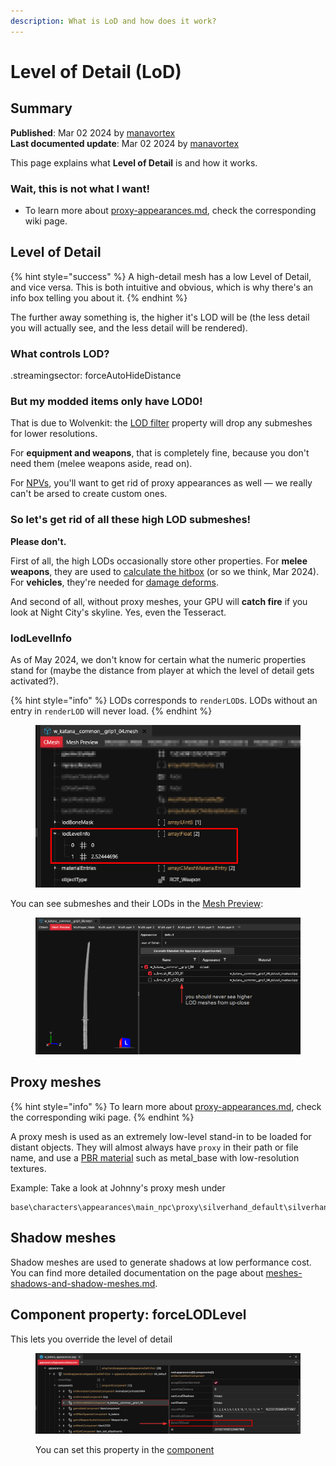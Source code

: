 ```yaml
---
description: What is LoD and how does it work?
---
```


# Level of Detail (LoD)

## Summary

**Published**: Mar 02 2024 by [manavortex](https://app.gitbook.com/u/NfZBoxGegfUqB33J9HXuCs6PVaC3 "mention")\
**Last documented update**: Mar 02 2024 by [manavortex](https://app.gitbook.com/u/NfZBoxGegfUqB33J9HXuCs6PVaC3 "mention")

This page explains what **Level of Detail** is and how it works.

### Wait, this is not what I want!

* To learn more about [proxy-appearances.md](appearance-.app-files/proxy-appearances.md "mention"), check the corresponding wiki page.

## Level of Detail

{% hint style="success" %}
A high-detail mesh has a low Level of Detail, and vice versa. This is both intuitive and obvious, which is why there's an info box telling you about it.
{% endhint %}

The further away something is, the higher it's LOD will be (the less detail you will actually see, and the less detail will be rendered).&#x20;

### What controls LOD?

.streamingsector: forceAutoHideDistance



### But my modded items only have LOD0!

That is due to Wolvenkit: the [LOD filter](https://app.gitbook.com/s/-MP\_ozZVx2gRZUPXkd4r/wolvenkit-app/usage/import-export/models#lod-filter) property will drop any submeshes for lower resolutions.&#x20;

For **equipment and weapons**, that is completely fine, because you don't need them (melee weapons aside, read on).

For [NPVs](../../modding-guides/npcs/npv-v-as-custom-npc/), you'll want to get rid of proxy appearances as well — we really can't be arsed to create custom ones.

### So let's get rid of all these high LOD submeshes!

**Please don't.**&#x20;

First of all, the high LODs occasionally store other properties. For **melee weapons**, they are used to [calculate the hitbox](../../modding-guides/items-equipment/adding-new-items/weapons/#editing-weapon-meshes) (or so we think, Mar 2024). For **vehicles**, they're needed for [damage deforms](../../modding-guides/vehicles/boe6s-guide-new-car-from-a-to-z/3d-body-modeling-import-export-meshes.md#add-the-proxy-mesh-to-the-project).

And second of all, without proxy meshes, your GPU will **catch fire** if you look at Night City's skyline. Yes, even the Tesseract.

### lodLevelInfo

As of May 2024, we don't know for certain what the numeric properties stand for (maybe the distance from player at which the level of detail gets activated?).&#x20;

{% hint style="info" %}
LODs corresponds to `renderLOD`s. LODs without an entry in `renderLOD` will never load.
{% endhint %}

<figure><img src="../../.gitbook/assets/lod_level_mesh_definition.png" alt=""><figcaption></figcaption></figure>

You can see submeshes and their LODs in the [Mesh Preview](https://app.gitbook.com/s/-MP\_ozZVx2gRZUPXkd4r/wolvenkit-app/editor/file-editor/preview#mesh-preview):

<figure><img src="../../.gitbook/assets/meshes_preview_LOD.png" alt=""><figcaption></figcaption></figure>

## Proxy meshes

{% hint style="info" %}
To learn more about [proxy-appearances.md](appearance-.app-files/proxy-appearances.md "mention"), check the corresponding wiki page.
{% endhint %}

A proxy mesh is used as an extremely low-level stand-in to be loaded for distant objects. They will almost always have `proxy` in their path or file name, and use a [PBR material](../references-lists-and-overviews/cheat-sheet-materials.md#pbr-material) such as metal\_base with low-resolution textures.

Example: Take a look at Johnny's proxy mesh under

```
base\characters\appearances\main_npc\proxy\silverhand_default\silverhand_default.mesh
```

## Shadow meshes

Shadow meshes are used to generate shadows at low performance cost. You can find more detailed documentation on the page about [meshes-shadows-and-shadow-meshes.md](3d-objects-.mesh-files/meshes-shadows-and-shadow-meshes.md "mention").

## Component property: forceLODLevel

This lets you override the level of detail&#x20;

<figure><img src="../../.gitbook/assets/mesh_component_force_lod_level.png" alt=""><figcaption><p>You can set this property in the <a href="components/documented-components/#equipment-hair">component</a> </p></figcaption></figure>

